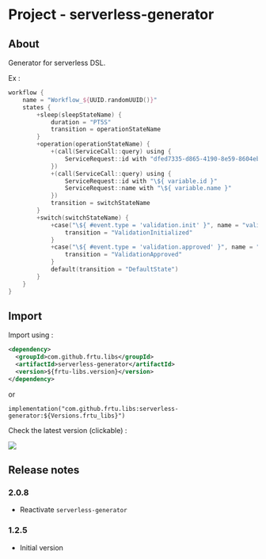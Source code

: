 # Project - serverless-generator

## About

Generator for serverless DSL.

Ex :

```kotlin
workflow {
    name = "Workflow_${UUID.randomUUID()}"
    states {
        +sleep(sleepStateName) {
            duration = "PT5S"
            transition = operationStateName
        }
        +operation(operationStateName) {
            +(call(ServiceCall::query) using {
                ServiceRequest::id with "dfed7335-d865-4190-8e59-8604ebdb7963"
            })
            +(call(ServiceCall::query) using {
                ServiceRequest::id with "\${ variable.id }"
                ServiceRequest::name with "\${ variable.name }"
            })
            transition = switchStateName
        }
        +switch(switchStateName) {
            +case("\${ #event.type = 'validation.init' }", name = "validation.init") {
                transition = "ValidationInitialized"
            }
            +case("\${ #event.type = 'validation.approved' }", name = "validation.approved") {
                transition = "ValidationApproved"
            }
            default(transition = "DefaultState")
        }
    }
}
```

## Import

Import using :

```XML
<dependency>
  <groupId>com.github.frtu.libs</groupId>
  <artifactId>serverless-generator</artifactId>
  <version>${frtu-libs.version}</version>
</dependency>
```

or

```
implementation("com.github.frtu.libs:serverless-generator:${Versions.frtu_libs}")
```

Check the latest version (clickable) :

[<img src="https://img.shields.io/maven-central/v/com.github.frtu.libs/serverless-generator.svg?label=latest%20release%20:%20serverless-generator"/>](https://search.maven.org/#search%7Cga%7C1%7Ca%3A%22serverless-generator%22+g%3A%22com.github.frtu.libs%22)

## Release notes

### 2.0.8

* Reactivate `serverless-generator`

### 1.2.5

* Initial version
